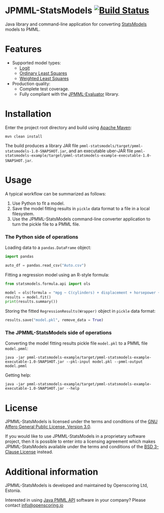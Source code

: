 JPMML-StatsModels [![Build Status](https://github.com/jpmml/jpmml-statsmodels/workflows/maven/badge.svg)](https://github.com/jpmml/jpmml-statsmodels/actions?query=workflow%3A%22maven%22)
=================

Java library and command-line application for converting [StatsModels](https://www.statsmodels.org/) models to PMML.

# Features #

* Supported model types:
  * [Logit](https://www.statsmodels.org/dev/generated/statsmodels.discrete.discrete_model.Logit.html)
  * [Ordinary Least Squares](https://www.statsmodels.org/dev/generated/statsmodels.regression.linear_model.OLS.html)
  * [Weighted Least Squares](https://www.statsmodels.org/dev/generated/statsmodels.regression.linear_model.WLS.html)
* Production quality:
  * Complete test coverage.
  * Fully compliant with the [JPMML-Evaluator](https://github.com/jpmml/jpmml-evaluator) library.

# Installation #

Enter the project root directory and build using [Apache Maven](https://maven.apache.org/):
```
mvn clean install
```

The build produces a library JAR file `pmml-statsmodels/target/pmml-statsmodels-1.0-SNAPSHOT.jar`, and an executable uber-JAR file `pmml-statsmodels-example/target/pmml-statsmodels-example-executable-1.0-SNAPSHOT.jar`.

# Usage #

A typical workflow can be summarized as follows:

1. Use Python to fit a model.
2. Save the model fitting results in `pickle` data format to a file in a local filesystem.
3. Use the JPMML-StatsModels command-line converter application to turn the pickle file to a PMML file.

### The Python side of operations

Loading data to a `pandas.DataFrame` object:

```python
import pandas

auto_df = pandas.read_csv("Auto.csv")
```

Fitting a regression model using an R-style formula:

```python
from statsmodels.formula.api import ols

model = ols(formula = "mpg ~ C(cylinders) + displacement + horsepower + weight + acceleration + C(model_year) + C(origin)", data = auto_df)
results = model.fit()
print(results.summary())
```

Storing the fitted `RegressionResults(Wrapper)` object in `pickle` data format:

```python
results.save("model.pkl", remove_data = True)
```

### The JPMML-StatsModels side of operations

Converting the model fitting results pickle file `model.pkl` to a PMML file `model.pmml`:
```
java -jar pmml-statsmodels-example/target/pmml-statsmodels-example-executable-1.0-SNAPSHOT.jar --pkl-input model.pkl --pmml-output model.pmml
```

Getting help:
```
java -jar pmml-statsmodels-example/target/pmml-statsmodels-example-executable-1.0-SNAPSHOT.jar --help
```

# License #

JPMML-StatsModels is licensed under the terms and conditions of the [GNU Affero General Public License, Version 3.0](https://www.gnu.org/licenses/agpl-3.0.html).

If you would like to use JPMML-StatsModels in a proprietary software project, then it is possible to enter into a licensing agreement which makes JPMML-StatsModels available under the terms and conditions of the [BSD 3-Clause License](https://opensource.org/licenses/BSD-3-Clause) instead.

# Additional information #

JPMML-StatsModels is developed and maintained by Openscoring Ltd, Estonia.

Interested in using [Java PMML API](https://github.com/jpmml) software in your company? Please contact [info@openscoring.io](mailto:info@openscoring.io)